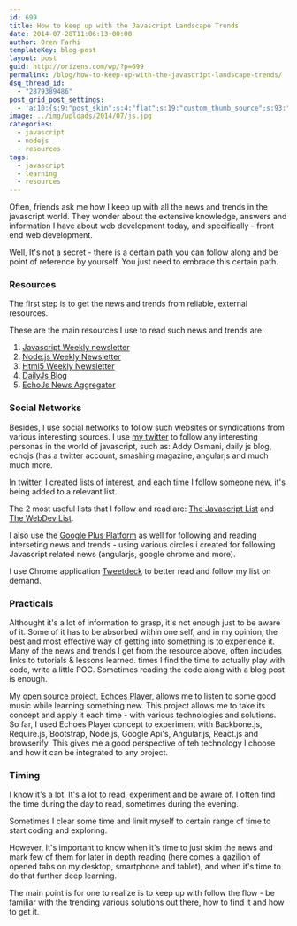 ```yaml
---
id: 699
title: How to keep up with the Javascript Landscape Trends
date: 2014-07-28T11:06:13+00:00
author: Oren Farhi 
templateKey: blog-post
layout: post
guid: http://orizens.com/wp/?p=699
permalink: /blog/how-to-keep-up-with-the-javascript-landscape-trends/
dsq_thread_id:
  - "2879389486"
post_grid_post_settings:
  - 'a:10:{s:9:"post_skin";s:4:"flat";s:19:"custom_thumb_source";s:93:"./img/plugins/post-grid/assets/frontend/css/images/placeholder.png";s:17:"font_awesome_icon";s:0:"";s:23:"font_awesome_icon_color";s:7:"#737272";s:22:"font_awesome_icon_size";s:4:"50px";s:17:"custom_youtube_id";s:0:"";s:15:"custom_vimeo_id";s:0:"";s:21:"custom_dailymotion_id";s:0:"";s:14:"custom_mp3_url";s:0:"";s:20:"custom_soundcloud_id";s:0:"";}'
image: ../img/uploads/2014/07/js.jpg
categories:
  - javascript
  - nodejs
  - resources
tags:
  - javascript
  - learning
  - resources
---
```

Often, friends ask me how I keep up with all the news and trends in the javascript world. They wonder about the extensive knowledge, answers and information I have about web development today, and specifically - front end web development.
  
Well, It's not a secret - there is a certain path you can follow along and be point of reference by yourself. You just need to embrace this certain path.
  
<!--more-->

### Resources

The first step is to get the news and trends from reliable, external resources.
  
These are the main resources I use to read such news and trends are:

  1. <a title="Javascript Weekly Newsletter" href="http://javascriptweekly.com/" target="_blank" rel="noopener">Javascript Weekly newsletter</a>
  2. <a title="Node Weekly Newsletter" href="http://nodeweekly.com/" target="_blank" rel="noopener">Node.js Weekly Newsletter</a>
  3. <a title="HTML5 Weekly Newsletter" href="http://html5weekly.com/" target="_blank" rel="noopener">Html5 Weekly Newsletter</a>
  4. <a title="DailyJs" href="http://dailyjs.com/" target="_blank" rel="noopener">DailyJs Blog</a>
  5. <a title="EchoJs News" href="http://echojs.com" target="_blank" rel="noopener">EchoJs News Aggregator</a>

### Social Networks

Besides, I use social networks to follow such websites or syndications from various interesting sources. I use [my twitter](http://twitter.com/orizens) to follow any interesting personas in the world of javascript, such as: Addy Osmani, daily js blog, echojs (has a twitter account, smashing magazine, angularjs and much much more.
  
In twitter, I created lists of interest, and each time I follow someone new, it's being added to a relevant list.
  
The 2 most useful lists that I follow and read are: <a title="Twitter Javascript Orizens List" href="https://twitter.com/orizens/lists/javascript" target="_blank" rel="noopener">The Javascript List</a> and <a title="The Web Dev Orizens Twitter List" href="https://twitter.com/orizens/lists/webdev" target="_blank" rel="noopener">The WebDev List</a>.
  
I also use the <a title="Oren Farhi Google Plus Profile" href="https://plus.google.com/u/0/+OrenFarhi1/posts" target="_blank" rel="noopener">Google Plus Platform</a> as well for following and reading interseting news and trends - using various circles i created for following Javascript related news (angularjs, google chrome and more).
  
I use Chrome application <a title="Tweetdeck Chrome Application" href="https://chrome.google.com/webstore/detail/tweetdeck-by-twitter/hbdpomandigafcibbmofojjchbcdagbl?hl=en-US&utm_source=chrome-ntp-launcher" target="_blank" rel="noopener">Tweetdeck</a> to better read and follow my list on demand.

### Practicals

Althought it's a lot of information to grasp, it's not enough just to be aware of it. Some of it has to be absorbed within one self, and in my opinion, the best and most effective way of getting into something is to experience it. Many of the news and trends I get from the resource above, often includes links to tutorials & lessons learned. times I find the time to actually play with code, write a little POC. Sometimes reading the code along with a blog post is enough.
  
My <a title="Oren Farhi's Github Profile - Orizens" href="http://github.com/orizens/echoes" target="_blank" rel="noopener">open source project</a>, <a title="Echoes Player" href="http://echotu.be" target="_blank" rel="noopener">Echoes Player</a>, allows me to listen to some good music while learning something new. This project allows me to take its concept and apply it each time - with various technologies and solutions. So far, I used Echoes Player concept to experiment with Backbone.js, Require.js, Bootstrap, Node.js, Google Api's, Angular.js, React.js and browserify. This gives me a good perspective of teh technology I choose and how it can be integrated to any project.

### Timing

I know it's a lot. It's a lot to read, experiment and be aware of. I often find the time during the day to read, sometimes during the evening.
  
Sometimes I clear some time and limit myself to certain range of time to start coding and exploring.
  
However, It's important to know when it's time to just skim the news and mark few of them for later in depth reading (here comes a gazilion of opened tabs on my desktop, smartphone and tablet), and when it's time to do that further deep learning.

The main point is for one to realize is to keep up with follow the flow - be familiar with the trending various solutions out there, how to find it and how to get it.